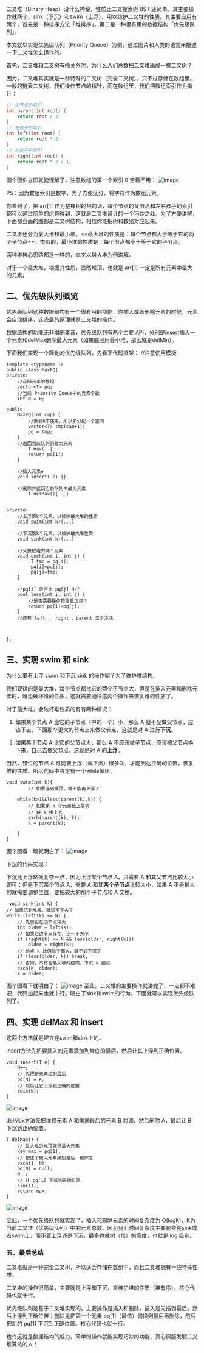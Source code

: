 二叉堆（Binary Heap）没什么神秘，性质比二叉搜索树 BST 还简单。其主要操作就两个，sink（下沉）和swim（上浮），用以维护二叉堆的性质。其主要应用有两个，首先是一种排序方法「堆排序」，第二是一种很有用的数据结构「优先级队列」。

本文就以实现优先级队列（Priority Queue）为例，通过图片和人类的语言来描述一下二叉堆怎么运作的。

首先，二叉堆和二叉树有啥关系呢，为什么人们总数把二叉堆画成一棵二叉树？

因为，二叉堆其实就是一种特殊的二叉树（完全二叉树），只不过存储在数组里。一般的链表二叉树，我们操作节点的指针，而在数组里，我们把数组索引作为指针：


```c++
// 父节点的索引
int parent(int root) {
    return root / 2;
}
// 左孩子的索引
int left(int root) {
    return root * 2;
}
// 右孩子的索引
int right(int root) {
    return root * 2 + 1;
}
```
画个图你立即就能理解了，注意数组的第一个索引 0 空着不用：
![image](https://mmbiz.qpic.cn/mmbiz_png/map09icNxZ4mUHfudscMxeMy4rhspM1RByASfhbw8hO6fTicKwwicReawGVHhbX7Kmnhw1FAykVdXVt4nibDtSwIdA/640?wx_fmt=png&tp=webp&wxfrom=5&wx_lazy=1&wx_co=1)

PS：因为数组索引是数字，为了方便区分，将字符作为数组元素。

你看到了，把 arr[1] 作为整棵树的根的话，每个节点的父节点和左右孩子的索引都可以通过简单的运算得到，这就是二叉堆设计的一个巧妙之处。为了方便讲解，下面都会画的图都是二叉树结构，相信你能把树和数组对应起来。

二叉堆还分为最大堆和最小堆。==最大堆的性质是：每个节点都大于等于它的两个子节点==。类似的，最小堆的性质是：每个节点都小于等于它的子节点。

两种堆核心思路都是一样的，本文以最大堆为例讲解。

对于一个最大堆，根据其性质，显然堆顶，也就是 arr[1] 一定是所有元素中最大的元素。

## 二、优先级队列概览

优先级队列这种数据结构有一个很有用的功能，你插入或者删除元素的时候，元素会自动排序，这底层的原理就是二叉堆的操作。

数据结构的功能无非增删查该，优先级队列有两个主要 API，分别是insert插入一个元素和delMax删除最大元素（如果底层用最小堆，那么就是delMin）。

下面我们实现一个简化的优先级队列，先看下代码框架：
//注意使用模板

```
template <typename T>
public class MaxPQ{
private:
    //存储元素的数组
    vector<T> pq;
    //当前 Priority Queue中的元素个数
    int N = 0;

public:
    MaxPQ(int cap) {
        //索引0不使用，所以多分配一个空间
        vector<T> tmp(cap+1);
        pq = tmp;
    }
    //返回当前队列的最大元素
        T max() {
        return pq[1];        
    }
    
    //插入元素e
    void insert( e) {}
    
    //删除并返回当前队列中最大元素
        T delMax(){...}
    
    
private:
    //上浮第k个元素，以维护最大堆的性质
    void swim(int k){...}
    
    //下沉第k个元素，以维护最大堆性质
    void sink(int k){...}
    
    //交换数组的两个元素
    void exch(int i, int j) {
         T tmp = pq[i];
         pq[i]=pq[j];
         pq[j]=tmp;
    }
    
    //pq[i] 是否比 pq[j] 小？
    bool less(int i, int j) {
        //是否需要操作符重载之类？
        return pq[i]<pq[j];
    }
    //还有 left 、 right 、parent 三个方法
    
    
    
};
```

## 三、实现 swim 和 sink

为什么要有上浮 swim 和下沉 sink 的操作呢？为了维护堆结构。

我们要讲的是最大堆，每个节点都比它的两个子节点大，但是在插入元素和删除元素时，难免破坏堆的性质，这就需要通过这两个操作来恢复堆的性质了。

对于最大堆，会破坏堆性质的有有两种情况：

1. 如果某个节点 A 比它的子节点（中的一个）小，那么 A 就不配做父节点，应该下去，下面那个更大的节点上来做父节点，这就是对 A 进行**下沉**。

2. 如果某个节点 A 比它的父节点大，那么 A 不应该做子节点，应该把父节点换下来，自己去做父节点，这就是对 A 的**上浮**。

当然，错位的节点 A 可能要上浮（或下沉）很多次，才能到达正确的位置，恢复堆的性质。所以代码中肯定有一个while循环。


```
void swim(int k){
        // 如果浮到堆顶，就不能再上浮了

    while(k>1&&less(parent(k),k)) {
        // 如果第 k 个元素⽐上层⼤
        // 将 k 换上去
        exch(parent(k), k);
        k = parent(k);
        
    }
}
```
画个图看一眼就明白了：
![image](https://mmbiz.qpic.cn/mmbiz_gif/map09icNxZ4mUHfudscMxeMy4rhspM1RBvQTerYcqImVGicUIMeFicu1ias77WqSDDIAsrzl40q1nMh1KDPgiblsdIA/640?wx_fmt=gif&tp=webp&wxfrom=5&wx_lazy=1)


下沉的代码实现：

下沉比上浮略微复杂一点，因为上浮某个节点 A，只需要 A 和其父节点比较大小即可；但是下沉某个节点 A，需要 A 和其**两个子节点**比较大小，如果 A 不是最大的就需要调整位置，要把较大的那个子节点和 A 交换。


```
 void sink(int k) {
// 如果沉到堆底，就沉不下去了
while (left(k) <= N) {
    // 先假设左边节点较⼤
    int older = left(k);
    // 如果右边节点存在，⽐⼀下⼤⼩
    if (right(k) <= N && less(older, right(k)))
        older = right(k);
    // 结点 k ⽐俩孩⼦都⼤，就不必下沉了
    if (less(older, k)) break;
    // 否则，不符合最⼤堆的结构，下沉 k 结点
    exch(k, older);
    k = older;

```
画个图看下就明白了：
![image](https://mmbiz.qpic.cn/mmbiz_gif/map09icNxZ4mUHfudscMxeMy4rhspM1RBTpH5NMV7dDIvZe5icEH04hGgPxhyKOsUB1iaTS3jbEAE4WtN8da8tlBw/640?wx_fmt=gif&tp=webp&wxfrom=5&wx_lazy=1)
至此，二叉堆的主要操作就讲完了，一点都不难吧，代码加起来也就十行。明白了sink和swim的行为，下面就可以实现优先级队列了。

## 四、实现 delMax 和 insert
这两个方法就是建立在swim和sink上的。

insert方法先把要插入的元素添加到堆底的最后，然后让其上浮到正确位置。

```
void insert(T e) {
    N++;
    // 先把新元素加到最后
    pq[N] = e;
    // 然后让它上浮到正确的位置
    swim(N);
}
```
![image](https://mmbiz.qpic.cn/mmbiz_gif/map09icNxZ4mUHfudscMxeMy4rhspM1RBdqAicb3HOYd2gsgplibSyBOaEzOrfib4WwDp0SZ6nW6jxkxpnT6yZO7sQ/640?wx_fmt=gif&tp=webp&wxfrom=5&wx_lazy=1)

delMax方法先把堆顶元素 A 和堆底最后的元素 B 对调，然后删除 A，最后让 B 下沉到正确位置。


```
T delMax() {
    // 最大堆的堆顶就是最大元素
    Key max = pq[1];
    // 把这个最大元素换到最后，删除之
    exch(1, N);
    pq[N] = null;
    N--;
    // 让 pq[1] 下沉到正确位置
    sink(1);
    return max;
}
```
![image](https://mmbiz.qpic.cn/mmbiz_gif/map09icNxZ4mUHfudscMxeMy4rhspM1RBQ8Fq9pHLnBr3KbG6ZDY6H7icb7Va700JiaYicNFmYQaIkZkQv6Aib3ao0A/640?wx_fmt=gif&tp=webp&wxfrom=5&wx_lazy=1)

至此，一个优先级队列就实现了，插入和删除元素的时间复杂度为 O(logK)，K为当前二叉堆（优先级队列）中的元素总数。因为我们时间复杂度主要花费在sink或者swim上，而不管上浮还是下沉，最多也就树（堆）的高度，也就是 log 级别。

### 五、最后总结
二叉堆就是一种完全二叉树，所以适合存储在数组中，而且二叉堆拥有一些特殊性质。

二叉堆的操作很简单，主要就是上浮和下沉，来维护堆的性质（堆有序），核心代码也就十行。

优先级队列是基于二叉堆实现的，主要操作是插入和删除。插入是先插到最后，然后上浮到正确位置；删除是把第一个元素 pq[1]（最值）调换到最后再删除，然后把新的 pq[1] 下沉到正确位置。核心代码也就十行。

也许这就是数据结构的威力，简单的操作就能实现巧妙的功能，真心佩服发明二叉堆算法的人！